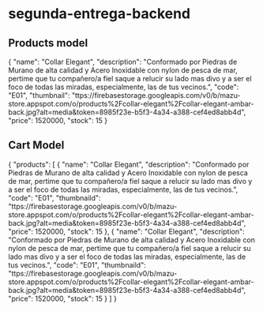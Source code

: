 # segunda-entrega-backend

## Products model
{ 
  "name": "Collar Elegant",
  "description": "Conformado por Piedras de Murano de alta calidad y Acero Inoxidable con nylon de pesca de mar, pertime que tu compañero/a fiel saque a relucir su lado mas divo y a ser el foco de todas las miradas, especialmente, las de tus vecinos.",
  "code": "E01",
  "thumbnail": "ttps://firebasestorage.googleapis.com/v0/b/mazu-store.appspot.com/o/products%2Fcollar-elegant%2Fcollar-elegant-ambar-back.jpg?alt=media&token=8985f23e-b5f3-4a34-a388-cef4ed8abb4d",
  "price": 1520000,
  "stock": 15
}

## Cart Model
{
  "products": [
    { 
      "name": "Collar Elegant",
      "description": "Conformado por Piedras de Murano de alta calidad y Acero Inoxidable con nylon de pesca de mar, pertime que tu compañero/a fiel saque a relucir su lado mas divo y a ser el foco de todas las miradas, especialmente, las de tus vecinos.",
      "code": "E01",
      "thumbnaild": "ttps://firebasestorage.googleapis.com/v0/b/mazu-store.appspot.com/o/products%2Fcollar-elegant%2Fcollar-elegant-ambar-back.jpg?alt=media&token=8985f23e-b5f3-4a34-a388-cef4ed8abb4d",
      "price": 1520000,
      "stock": 15
    },
    { 
      "name": "Collar Elegant",
      "description": "Conformado por Piedras de Murano de alta calidad y Acero Inoxidable con nylon de pesca de mar, pertime que tu compañero/a fiel saque a relucir su lado mas divo y a ser el foco de todas las miradas, especialmente, las de tus vecinos.",
      "code": "E01",
      "thumbnaild": "ttps://firebasestorage.googleapis.com/v0/b/mazu-store.appspot.com/o/products%2Fcollar-elegant%2Fcollar-elegant-ambar-back.jpg?alt=media&token=8985f23e-b5f3-4a34-a388-cef4ed8abb4d",
      "price": 1520000,
      "stock": 15
    }
  ]
}